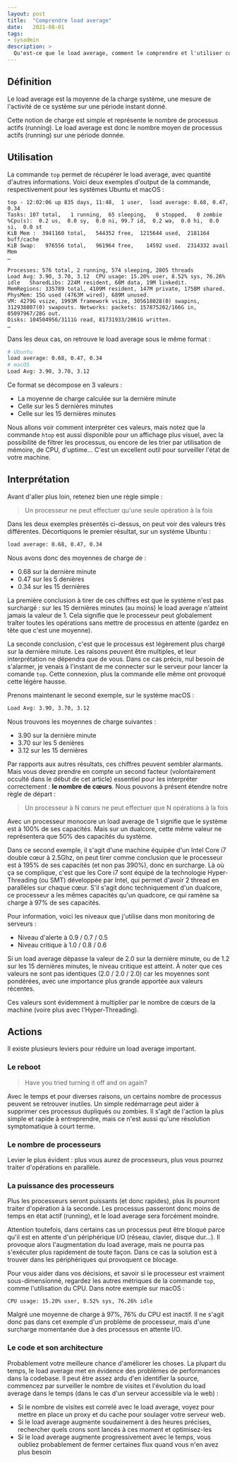 ```yaml
---
layout: post
title:  "Comprendre load average"
date:   2021-08-01
tags:
- sysadmin
description: >
  Qu'est-ce que le load average, comment le comprendre et l'utiliser correctement ?
---
```


## Définition

Le load average est la moyenne de la charge système, une mesure de l'activité de ce système sur une période instant donné.

Cette notion de charge est simple et représente le nombre de processus actifs (running). Le load average est donc le nombre moyen de processus actifs (running) sur une période donnée.

## Utilisation

La commande `top` permet de récupérer le load average, avec quantité d'autres informations. Voici deux exemples d'output de la commande, respectivement pour les systèmes Ubuntu et macOS :

```
top - 12:02:06 up 835 days, 11:48,  1 user,  load average: 0.68, 0.47, 0.34
Tasks: 107 total,   1 running,  65 sleeping,   0 stopped,   0 zombie
%Cpu(s):  0.2 us,  0.0 sy,  0.0 ni, 99.7 id,  0.2 wa,  0.0 hi,  0.0 si,  0.0 st
KiB Mem :  3941160 total,   544352 free,  1215644 used,  2181164 buff/cache
KiB Swap:   976556 total,   961964 free,    14592 used.  2314332 avail Mem
…
```

<!-- -->

```
Processes: 576 total, 2 running, 574 sleeping, 2805 threads
Load Avg: 3.90, 3.70, 3.12  CPU usage: 15.20% user, 8.52% sys, 76.26% idle   SharedLibs: 224M resident, 68M data, 19M linkedit.
MemRegions: 335789 total, 4109M resident, 147M private, 1758M shared. PhysMem: 15G used (4763M wired), 689M unused.
VM: 4279G vsize, 1993M framework vsize, 305618028(0) swapins, 312938807(0) swapouts. Networks: packets: 157875202/166G in, 85097967/28G out.
Disks: 104504956/3111G read, 81731933/2061G written.
…
```

Dans les deux cas, on retrouve le load average sous le même format :

```sh
# Ubuntu
load average: 0.68, 0.47, 0.34
# macOS
Load Avg: 3.90, 3.70, 3.12
```

Ce format se décompose en 3 valeurs :
- La moyenne de charge calculée sur la dernière minute
- Celle sur les 5 dernières minutes
- Celle sur les 15 dernières minutes

Nous allons voir comment interpréter ces valeurs, mais notez que la commande `htop` est aussi disponible pour un affichage plus visuel, avec la possibilité de filtrer les processus, ou encore de les trier par utilisation de mémoire, de CPU, d'uptime… C'est un excellent outil pour surveiller l'état de votre machine.

## Interprétation

Avant d'aller plus loin, retenez bien une règle simple :

> Un processeur ne peut effectuer qu'une seule opération à la fois

Dans les deux exemples présentés ci-dessus, on peut voir des valeurs très différentes. Décortiquons le premier résultat, sur un système Ubuntu :

```sh
load average: 0.68, 0.47, 0.34
```

Nous avons donc des moyennes de charge de :
- 0.68 sur la dernière minute
- 0.47 sur les 5 denières
- 0.34 sur les 15 dernières

La première conclusion à tirer de ces chiffres est que le système n'est pas surchargé : sur les 15 dernières minutes (au moins) le load average n'atteint jamais la valeur de 1. Cela signifie que le processeur peut globalement traîter toutes les opérations sans mettre de processus en attente (gardez en tête que c'est une moyenne).

La seconde conclusion, c'est que le processus est légèrement plus chargé sur la dernière minute. Les raisons peuvent être multiples, et leur interprétation ne dépendra que de vous. Dans ce cas précis, nul besoin de s'alarmer, je venais à l'instant de me connecter sur le serveur pour lancer la comande `top`. Cette connexion, plus la commande elle même ont provoqué cette légère hausse.

Prenons maintenant le second exemple, sur le système macOS :

```sh
Load Avg: 3.90, 3.70, 3.12
```

Nous trouvons les moyennes de charge suivantes :
- 3.90 sur la dernière minute
- 3.70 sur les 5 denières
- 3.12 sur les 15 dernières

Par rapports aux autres résultats, ces chiffres peuvent sembler alarmants. Mais vous devez prendre en compte un second facteur (volontairement occulté dans le début de cet article) essentiel pour les interpréter correctement : **le nombre de cœurs**. Nous pouvons à présent étendre notre règle de départ :

> Un processeur à N cœurs ne peut effectuer que N opérations à la fois

Avec un processeur monocore un load average de 1 signifie que le système est à 100% de ses capacités. Mais sur un dualcore, cette même valeur ne représentera que 50% des capacités du système.

Dans ce second exemple, il s'agit d'une machine équipée d'un Intel Core i7 double cœur à 2.5Ghz, on peut tirer comme conclusion que le processeur est à 195% de ses capacités (et non pas 390%), donc en surcharge. Là où ça se complique, c'est que les Core i7 sont équipé de la technologie Hyper-Threading (ou SMT) développée par Intel, qui permet d'avoir 2 thread en parallèles sur chaque cœur. S'il s'agit donc techniquement d'un dualcore, ce processeur a les mêmes capacités qu'un quadcore, ce qui ramène sa charge à 97% de ses capacités.

Pour information, voici les niveaux que j'utilise dans mon monitoring de serveurs :
- Niveau d'alerte à 0.9 / 0.7 / 0.5
- Niveau critique à 1.0 / 0.8 / 0.6

Si un load average dépasse la valeur de 2.0 sur la dernière minute, ou de 1.2 sur les 15 dernières minutes, le niveau critique est atteint. À noter que ces valeurs ne sont pas identiques (2.0 / 2.0 / 2.0) car les moyennes sont pondérées, avec une importance plus grande apportée aux valeurs récentes.

Ces valeurs sont évidemment à multiplier par le nombre de cœurs de la machine (voire plus avec l'Hyper-Threading).

## Actions

Il existe plusieurs leviers pour réduire un load average important.

### Le reboot

> Have you tried turning it off and on again?

Avec le temps et pour diverses raisons, un certains nombre de processus peuvent se retrouver inutiles. Un simple redémarrage peut aider à supprimer ces processus dupliqués ou zombies. Il s'agit de l'action la plus simple et rapide à entreprendre, mais ce n'est aussi qu'une résolution symptomatique à court terme.

### Le nombre de processeurs

Levier le plus évident : plus vous aurez de processeurs, plus vous pourrez traiter d'opérations en parallèle.

### La puissance des processeurs

Plus les processeurs seront puissants (et donc rapides), plus ils pourront traiter d'opération à la seconde. Les processus passeront donc moins de temps en état actif (running), et le load average sera forcément moindre.

Attention toutefois, dans certains cas un processus peut être bloqué parce qu'il est en attente d'un périphérique I/O (réseau, clavier, disque dur…). Il provoque alors l'augmentation du load average, mais ne pourra pas s'exécuter plus rapidement de toute façon. Dans ce cas la solution est à trouver dans les périphériques qui provoquent ce blocage.

Pour vous aider dans vos décisions, et savoir si le processeur est vraiment sous-dimensionné, regardez les autres métriques de la commande `top`, comme l'utilisation du CPU. Dans notre exemple sur macOS :

```
CPU usage: 15.20% user, 8.52% sys, 76.26% idle
```

Malgré une moyenne de charge à 97%, 76% du CPU est inactif. Il ne s'agit donc pas dans cet exemple d'un problème de processeur, mais d'une surcharge momentanée due à des processus en attente I/O.

### Le code et son architecture

Probablement votre meilleure chance d'améliorer les choses. La plupart du temps, le load average met en évidence des problèmes de performances dans la codebase. Il peut être assez ardu d'en identifier la source, commencez par surveiller le nombre de visites et l'évolution du load average dans le temps (dans le cas d'un serveur accessible via le web) :
- Si le nombre de visites est correlé avec le load average, voyez pour mettre en place un proxy et du cache pour soulager votre serveur web.
- Si le load average augmente soudainement à des heures précises, rechercher quels crons sont lancés à ces moment et optimisez-les
- Si le load average augmente progressivement avec le temps, vous oubliez probablement de fermer certaines flux quand vous n'en avez plus besoin
